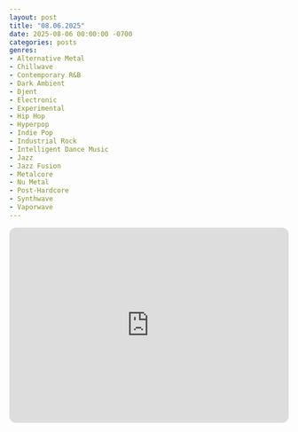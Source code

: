 ```yaml
---
layout: post
title: "08.06.2025"
date: 2025-08-06 00:00:00 -0700
categories: posts
genres:
- Alternative Metal
- Chillwave
- Contemporary R&B
- Dark Ambient
- Djent
- Electronic
- Experimental
- Hip Hop
- Hyperpop
- Indie Pop
- Industrial Rock
- Intelligent Dance Music
- Jazz
- Jazz Fusion
- Metalcore
- Nu Metal
- Post-Hardcore
- Synthwave
- Vaporwave
---
```

<iframe data-testid="embed-iframe" style="border-radius:12px" src="https://open.spotify.com/embed/playlist/6xs2QT7babeJmnImkKlKoV?utm_source=generator" width="100%" height="352" frameBorder="0" allowfullscreen="" allow="autoplay; clipboard-write; encrypted-media; fullscreen; picture-in-picture" loading="lazy"></iframe>